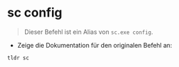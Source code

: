 # sc config

> Dieser Befehl ist ein Alias von `sc.exe config`.

- Zeige die Dokumentation für den originalen Befehl an:

`tldr sc`
